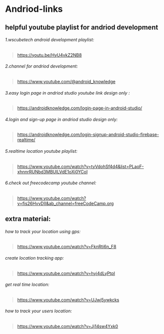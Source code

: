 # Andriod-links

## helpful youtube playlist for andriod development ##
###### 1.wscubetech android development playlist:  ######
>https://youtu.be/HyU4vkZ2NB8
###### 2.channel for andriod development: ###### 
>https://www.youtube.com/@android_knowledge
###### 3.easy login page in andriod studio youtube link design only : ######
>https://androidknowledge.com/login-page-in-android-studio/
###### 4.login and sign-up page in andriod studio design only: ######
>https://androidknowledge.com/login-signup-android-studio-firebase-realtime/
###### 5.realtime location youtube playlist: ######
>https://www.youtube.com/watch?v=tyVdohSf4d4&list=PLaoF-xhnnrRUNbd3MBUlLVdE1oXi0YCoI
###### 6.check out freecodecamp youtube channel: ######
>https://www.youtube.com/watch?v=fis26HvvDII&ab_channel=freeCodeCamp.org
## extra material: ##
###### how to track your location using gps: ######
>https://www.youtube.com/watch?v=FknRti6n_F8
###### create location tracking app: ######
>https://www.youtube.com/watch?v=hyi4dLyPtpI
###### get real time location: ######
>https://www.youtube.com/watch?v=UJwj5ywkcks
###### how to track your users location: ######
>https://www.youtube.com/watch?v=Jj14sw4Yxk0
